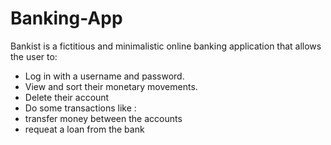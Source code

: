 # Banking-App
Bankist is a fictitious and minimalistic online banking application that allows the user to:
- Log in with a username and password.
- View and sort their monetary movements.
- Delete their account
- Do some transactions like :
 - transfer money between the accounts
 - requeat a loan from the bank 
